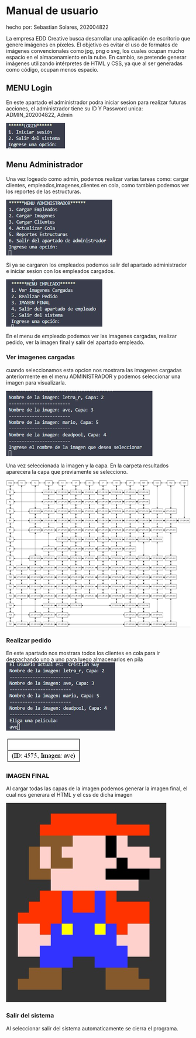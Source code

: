 # Manual de usuario
hecho por: Sebastian Solares, 202004822

La empresa EDD Creative busca desarrollar una aplicación de escritorio que genere imágenes en píxeles. El objetivo es evitar el uso de formatos de imágenes convencionales como jpg, png o svg, los cuales ocupan mucho espacio en el almacenamiento en la nube. En cambio, se pretende generar imágenes utilizando intérpretes de HTML y CSS, ya que al ser generadas como código, ocupan menos espacio.

## MENU Login
En este apartado el administrador podra iniciar sesion para realizar futuras acciones, el administrador tiene su ID Y Password unica: ADMIN_202004822, Admin

![insertando imagen](login.jpg)

## Menu Administrador
Una vez logeado como admin, podemos realizar varias tareas como: cargar clientes, empleados,imagenes,clientes en cola, como tambien podemos ver los reportes de las estructuras.

![Alt text](menuadm.jpg)

Si ya se cargaron los empleados podemos salir del apartado administrador e iniciar sesion con los empleados cargados.

![Alt text](menuemp.jpg)

En el menu de empleado podemos ver las imagenes cargadas, realizar pedido, ver la imagen final y salir del apartado empleado.

### Ver imagenes cargadas
cuando seleccionamos esta opcion nos mostrara las imagenes cargadas anteriormente en el menu ADMINISTRADOR y podemos seleccionar una imagen para visualizarla.

![Alt text](cargadas.jpg)

Una vez seleccionada la imagen y la capa. En la carpeta resultados aparecera la capa que previamente se selecciono.

![Alt text](mario1.jpg)

### Realizar pedido
En este apartado nos mostrara todos los clientes en cola para ir despachando uno a uno para luego almacenarlos en pila
![Alt text](pedido.jpg)

![Alt text](pila.jpg)

### IMAGEN FINAL
Al cargar todas las capas de la imagen podemos generar la imagen final, el cual nos generara el HTML y el css de dicha imagen

![Alt text](mario.jpg)

### Salir del sistema

Al seleccionar salir del sistema automaticamente se cierra el programa.
